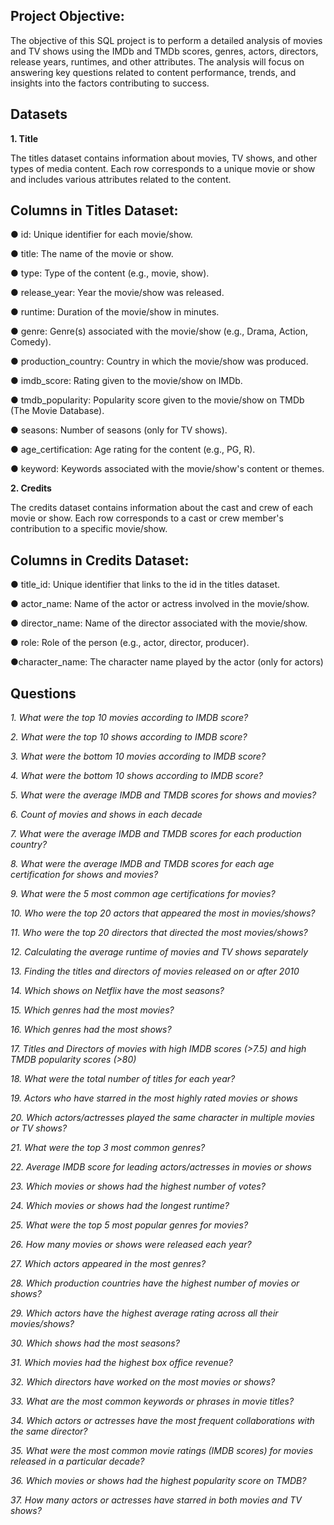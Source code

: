 ## Project Objective:
The objective of this SQL project is to perform a detailed analysis of movies and TV shows
using the IMDb and TMDb scores, genres, actors, directors, release years, runtimes, and other
attributes. The analysis will focus on answering key questions related to content performance,
trends, and insights into the factors contributing to success.

## Datasets
**1. Title**

The titles dataset contains information about movies, TV shows, and other types of media
content. Each row corresponds to a unique movie or show and includes various attributes
related to the content.

## Columns in Titles Dataset:
● id: Unique identifier for each movie/show.

● title: The name of the movie or show.

● type: Type of the content (e.g., movie, show).

● release_year: Year the movie/show was released.

● runtime: Duration of the movie/show in minutes.

● genre: Genre(s) associated with the movie/show (e.g., Drama, Action, Comedy).

● production_country: Country in which the movie/show was produced.

● imdb_score: Rating given to the movie/show on IMDb.

● tmdb_popularity: Popularity score given to the movie/show on TMDb (The Movie Database).

● seasons: Number of seasons (only for TV shows).

● age_certification: Age rating for the content (e.g., PG, R).

● keyword: Keywords associated with the movie/show's content or themes.

**2. Credits**

The credits dataset contains information about the cast and crew of each movie or show. Each
row corresponds to a cast or crew member's contribution to a specific movie/show.
## Columns in Credits Dataset:
● title_id: Unique identifier that links to the id in the titles dataset.

● actor_name: Name of the actor or actress involved in the movie/show.

● director_name: Name of the director associated with the movie/show.

● role: Role of the person (e.g., actor, director, producer).

●character_name: The character name played by the actor (only for actors)

## Questions

*1. What were the top 10 movies according to IMDB score?*

*2. What were the top 10 shows according to IMDB score?*

*3. What were the bottom 10 movies according to IMDB score?*

*4. What were the bottom 10 shows according to IMDB score?*

*5. What were the average IMDB and TMDB scores for shows and movies?*

*6. Count of movies and shows in each decade*

*7. What were the average IMDB and TMDB scores for each production country?*

*8. What were the average IMDB and TMDB scores for each age certification for shows and movies?*

*9. What were the 5 most common age certifications for movies?*

*10. Who were the top 20 actors that appeared the most in movies/shows?*

*11. Who were the top 20 directors that directed the most movies/shows?*

*12. Calculating the average runtime of movies and TV shows separately*

*13. Finding the titles and directors of movies released on or after 2010*

*14. Which shows on Netflix have the most seasons?*

*15. Which genres had the most movies?*

*16. Which genres had the most shows?*

*17. Titles and Directors of movies with high IMDB scores (>7.5) and high TMDB popularity scores (>80)*

*18. What were the total number of titles for each year?*

*19. Actors who have starred in the most highly rated movies or shows*

*20. Which actors/actresses played the same character in multiple movies or TV shows?*


*21. What were the top 3 most common genres?*

*22. Average IMDB score for leading actors/actresses in movies or shows*

*23. Which movies or shows had the highest number of votes?*

*24. Which movies or shows had the longest runtime?*

*25. What were the top 5 most popular genres for movies?*

*26. How many movies or shows were released each year?*

*27. Which actors appeared in the most genres?*

*28. Which production countries have the highest number of movies or shows?*

*29. Which actors have the highest average rating across all their movies/shows?*

*30. Which shows had the most seasons?*

*31. Which movies had the highest box office revenue?*

*32. Which directors have worked on the most movies or shows?*

*33. What are the most common keywords or phrases in movie titles?*

*34. Which actors or actresses have the most frequent collaborations with the same director?*

*35. What were the most common movie ratings (IMDB scores) for movies released in a particular decade?*

*36. Which movies or shows had the highest popularity score on TMDB?*

*37. How many actors or actresses have starred in both movies and TV shows?*
